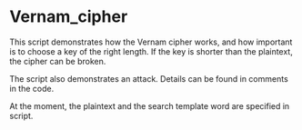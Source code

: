 # Vernam_cipher

This script demonstrates how the Vernam cipher works, and how important is to choose a key of the right length. If the key is shorter than the plaintext, the cipher can be broken. 

The script also demonstrates an attack. Details can be found in comments in the code.

At the moment, the plaintext and the search template word are specified in script.
